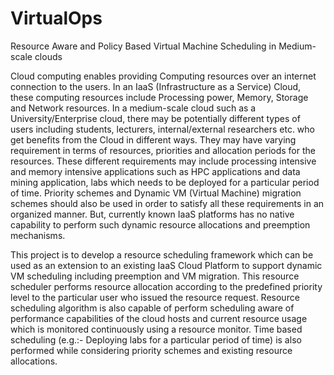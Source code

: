 VirtualOps
==========

Resource Aware and Policy Based Virtual Machine Scheduling in Medium-scale clouds

Cloud computing enables providing Computing resources over an internet connection to the users. In an IaaS (Infrastructure as a Service) Cloud, these computing resources include Processing power, Memory, Storage and Network resources. In a medium-scale cloud such as a University/Enterprise cloud, there may be potentially different types of users including students, lecturers, internal/external researchers etc. who get benefits from the Cloud in different ways. They may have varying requirement in terms of resources, priorities and allocation periods for the resources. These different requirements may include processing intensive and memory intensive applications such as HPC applications and data mining application, labs which needs to be deployed for a particular period of time. Priority schemes and Dynamic VM (Virtual Machine) migration schemes should also be used in order to satisfy all these requirements in an organized manner. But, currently known IaaS platforms has no native capability to perform such dynamic resource allocations and preemption mechanisms. 

This project is to develop a resource scheduling framework which can be used as an extension to an existing IaaS Cloud Platform to support dynamic VM scheduling including preemption and VM migration. This resource scheduler performs resource allocation according to the predefined priority level to the particular user who issued the resource request. Resource scheduling algorithm is also capable of perform scheduling aware of performance capabilities of the cloud hosts and current resource usage which is monitored continuously using a resource monitor. Time based scheduling (e.g.:- Deploying labs for a particular period of time) is also performed while considering priority schemes and existing resource allocations.

